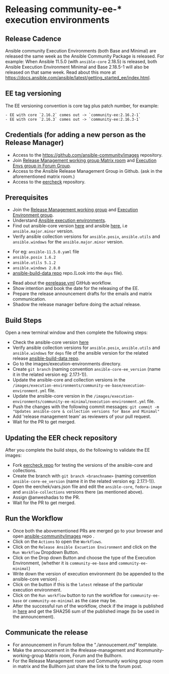 # Releasing community-ee-* execution environments

## Release Cadence

Ansible community Execution Environments (both Base and Minimal) are released the same week as the Ansible Community Package is released. For example: When Ansible 11.5.0 (with `ansible-core` 2.18.5) is released, both Ansible Execution Environment Minimal and Base 2.18.5-1 will also be released on that same week. Read about this more at https://docs.ansible.com/ansible/latest/getting_started_ee/index.html.

## EE tag versioning

The EE versioning convention is core tag plus patch number, for example:

    - EE with core `2.16.2` comes out -> `community-ee:2.16.2-1`
    - EE with core `2.16.3` comes out -> `community-ee:2.16.3-1`

## Credentials (for adding a new person as the Release Manager)

- Access to the https://github.com/ansible-community/images repository.
- Join [Release Management working group Matrix room](https://app.element.io/?updated=1.11.38#/room/#release-management:ansible.com) and [Execution Envs group in Forum Group](https://forum.ansible.com/g/ExecutionEnvs).
- Access to the Ansible Release Management Group in Github. (ask in the aforementioned matrix room.)
- Access to the [eercheck](https://https://github.com/anweshadas/eercheck) repository.

## Prerequisites

- Join the [Release Management working group](https://forum.ansible.com/g/release-managers) and [Execution Environment group](https://forum.ansible.com/g/ExecutionEnvs).
- Understand [Ansible execution environments](https://forum.ansible.com/t/execution-environments-getting-started-guide-community-ee-images-availability/1341).
- Find out ansible-core version [here](https://pypi.org/project/ansible-core/) and ansible [here](https://pypi.org/project/ansible/), i.e `ansible.major.minor` version.
- Verify ansible collection versions for `ansible.posix`, `ansible.utils` and  `ansible.windows` for the `ansible.major.minor` version.
+   For eg: `ansible-11.5.0.yaml` file
+   `ansible.posix 1.6.2`
+   `ansible.utils 5.1.2`
+   `ansible.windows 2.8.0`
+ [ansible-build-data repo](https://github.com/ansible-community/ansible-build-data) repo.(Look into the `deps` file).
- Read about the [eerelease.yml](/.github/workflows/eerelease.yml) GitHub workflow.
- Show intention and book the date for the releasing of the EE.
- Prepare the release announcement drafts for the emails and matrix communication.
- Shadow the release manager before doing the actual release.

## Build Steps

Open a new terminal window and then complete the following steps:

- Check the ansible-core version [here](https://pypi.org/project/ansible-core/)
- Verify ansible collection versions for `ansible.posix`, `ansible.utils` and  `ansible.windows` for `deps` file of the ansible version for the related release  [ansible-build-data repo](https://github.com/ansible-community/ansible-build-data).
- Go to the images/execution-environments directory.
- Create `git branch` (naming convention `ansible-core-ee_version` (name it in the related version eg: 2.17.1-1)).
- Update the ansible-core and collection versions in the  `/images/execution-environments/community-ee-base/execution-environment.yml` file.
- Update the ansible-core version in the  `/images/execution-environments/community-ee-minimal/execution-environment.yml` file.
- Push the changes with the following commit messages: `git commit -m "Updates ansible-core & collection versions for Base and Minimal"`
- Add 'release management team'  as reviewers of your pull request.
- Wait for the PR to get merged.

## Updating the EER check repository

After you complete the build steps, do the following to validate the EE images:

- Fork [eercheck repo](https://github.com/anweshadas/eercheck) for testing the versions of the ansible-core and collections.
- Create the branch with `git branch <branchname>` (naming convention `ansible-core-ee_version` (name it in the related version eg: 2.17.1-1)).
- Open the eerchek/vars.json file and edit the `ansible-core`, `fedora-image` and `ansible-collections` versions there (as mentioned above).
- Assign @anweshadas to the PR.
- Wait for the PR to get merged.

## Run the Workflow

- Once both the abovementioned PRs are merged go to your browser and open  [ansible-community/images](https://github.com/ansible-community/images) repo .
- Click on the `Actions` to open the `Workflows`.
- Click on  the `Release Ansible Excuetion Environment`  and click on the `Run Workflow` Dropdown Button.
- Click on the Drop down Button and choose the type of the Execution Environment, (whether it is `community-ee-base` and `community-ee-minimal`)
- Write down the version of execution environment (to be appended to the ansible-core version) .
- Click on the button if this is the `latest` release of  the particular execution environment.
- Click on the `Run workflow` button to run the workflow for `community-ee-base` or `community-ee-minimal` as the case may be.
- After the successful run of the workflow, check if the image is published in [here](https://github.com/orgs/ansible-community/packages/container) and get the SHA256 sum of the published image (to be used in the announcement).

## Communicate the release

- For announcement in Forum follow the "./annoucement.md" template.
- Make the announcement in the #release-management and #community-working-group Matrix room, Forum and the Bullhorn.
- For the Release Management room and Community working group room in matrix and the Bullhorn just share the link to the forum post.
